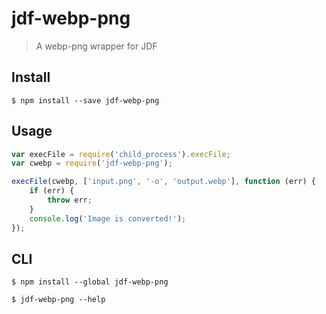 # jdf-webp-png

> A webp-png wrapper for JDF


## Install

```
$ npm install --save jdf-webp-png
```


## Usage

```js
var execFile = require('child_process').execFile;
var cwebp = require('jdf-webp-png');

execFile(cwebp, ['input.png', '-o', 'output.webp'], function (err) {
	if (err) {
		throw err;
	}
	console.log('Image is converted!');
});
```

## CLI

```
$ npm install --global jdf-webp-png
```

```
$ jdf-webp-png --help
```

